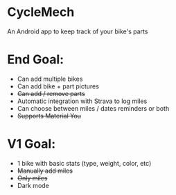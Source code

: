 # CycleMech
An Android app to keep track of your bike's parts

# End Goal:
- Can add multiple bikes
- Can add bike + part pictures
- ~~Can add / remove parts~~
- Automatic integration with Strava to log miles
- Can choose between miles / dates reminders or both
- ~~Supports Material You~~

# V1 Goal:
- 1 bike with basic stats (type, weight, color, etc)
- ~~Manually add miles~~
- ~~Only miles~~
- Dark mode
